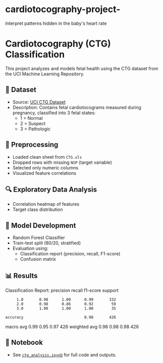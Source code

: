 # cardiotocography-project-
Interpret patterns hidden in the baby's heart rate  
# Cardiotocography (CTG) Classification

This project analyzes and models fetal health using the CTG dataset from the UCI Machine Learning Repository.

## 📁 Dataset

- Source: [UCI CTG Dataset](https://archive.ics.uci.edu/dataset/193/cardiotocography)
- Description: Contains fetal cardiotocograms measured during pregnancy, classified into 3 fetal states:
  - 1 = Normal
  - 2 = Suspect
  - 3 = Pathologic

## 🧹 Preprocessing

- Loaded clean sheet from `CTG.xls`
- Dropped rows with missing `NSP` (target variable)
- Selected only numeric columns
- Visualized feature correlations

## 🔍 Exploratory Data Analysis

- Correlation heatmap of features
- Target class distribution

## 🤖 Model Development

- Random Forest Classifier
- Train-test split (80/20, stratified)
- Evaluation using:
  - Classification report (precision, recall, F1-score)
  - Confusion matrix

## 📊 Results

Classification Report:
              precision    recall  f1-score   support

         1.0       0.98      1.00      0.99       332
         2.0       0.98      0.86      0.92        59
         3.0       1.00      1.00      1.00        35

    accuracy                           0.98       426
   macro avg       0.99      0.95      0.97       426
weighted avg       0.98      0.98      0.98       426


## 📓 Notebook

- See [`ctg_analysis.ipynb`](ctg_exploration.ipynb) for full code and outputs.

